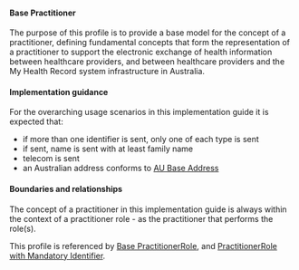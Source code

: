 #### Base Practitioner
The purpose of this profile is to provide a base model for the concept of a practitioner, defining fundamental concepts that form the representation of a practitioner to support the electronic exchange of health information between healthcare providers, and between healthcare providers and the My Health Record system infrastructure in Australia.

#### Implementation guidance
For the overarching usage scenarios in this implementation guide it is expected that:
* if more than one identifier is sent, only one of each type is sent
* if sent, name is sent with at least family name
* telecom is sent
* an Australian address conforms to [AU Base Address](http://build.fhir.org/ig/hl7au/au-fhir-base/StructureDefinition-au-address.html)

#### Boundaries and relationships
The concept of a practitioner in this implementation guide is always within the context of a practitioner role - as the practitioner that performs the role(s). 

This profile is referenced by [Base PractitionerRole](StructureDefinition-practitionerrole-dh-base-1.html), and [PractitionerRole with Mandatory Identifier](StructureDefinition-practitionerrole-ident-1.html).

